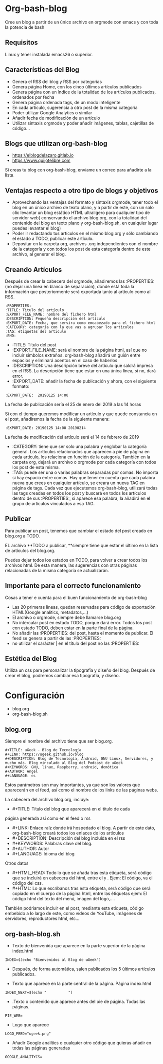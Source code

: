 # Org-bash-blog
Cree un blog a partir de un único archivo en orgmode con emacs y con toda la potencia de bash

## Requisitos 

Linux y tener instalada emacs26 o superior. 

## Características del Blog

- Genera el RSS del blog y RSS por categorías 
- Genera página Home, con los cinco últimos artículos publicados
- Genera página con un índice de la totalidad de los artículos publicados, ordenados por fecha
- Genera página ordenada tags, de un modo inteligente
- En cada artículo, sugerencia a otro post de la misma categoría 
- Poder utilizar Google Analytics o similar 
- Añadir fecha de modificación de un artículo 
- Utilizar sintaxis orgmode y poder añadir imágenes, tablas, cajetillas de código… 

## Blogs que utilizan org-bash-blog 

- <https://elblogdelazaro.gitlab.io>
- <https://www.quijotelibre.com>

Si creas tu blog con org-bash-blog, envíame un correo para añadirte a la lista. 

## Ventajas respecto a otro tipo de blogs y objetivos

- Aprovechando las ventajas del formato y sintaxis orgmode, tener todo el blog en un único archivo de texto plano, y a partir de este, con un solo clic levantar un blog estático HTML ultraligero para cualquier tipo de servidor web( conservando el archivo blog.org, con la totalidad del contenido del blog en texto plano y org-bash-blog.sh, en cualquier lugar puedes levantar el blog) 
- Poder ir redactando tus artículos en el mismo blog.org y sólo cambiando el estado a TODO, publicar este artículo. 
- Depositar en la carpeta org, archivos .org independientes con el nombre de la categoría y con todos los post de esta categoría dentro de este archivo, al generar el blog. 

## Creando Artículos 

Después de crear la cabecera del orgmode, añadiremos las  :PROPERTIES: (no dejar una línea en blanco de separación), dónde está toda la información que posteriormente será exportada tanto al artículo como al RSS. 
```
:PROPERTIES:
:TITLE: Titulo del artículo
:EXPORT_FILE_NAME: nombre del fichero html
:DESCRIPTION: Pequeña descripción del artículo
:EXPORT_DATE: Fecha, que servira como emcabezado para el fichero html
:CATEGORY: categoria con la que vas a agrupar los articulos
:TAG: etiquetas del articulo
:END:
```
- :TITLE: Título del post
- :EXPORT_FILE_NAME: será el nombre de la página html, así que no incluir símbolos  extraños. org-bash-blog añadirá un guión entre espacios y eliminará acentos en el caso de haberlos
- :DESCRIPTION: Una descripción breve del artículo que saldrá impresa en el RSS. La descripción tiene que estar en una única línea, si no, dará error. 
- :EXPORT_DATE: añadir la fecha de publicación y ahora, con el siguiente formato:

```:EXPORT_DATE:  20190125 14:00```

La fecha de publicación sería el 25 de enero del 2019 a las 14 horas

Si con el tiempo queremos modificar  un artículo y que quede constancia en el post, añadiremos la fecha de la siguiente manera:

```:EXPORT_DATE: 20190125 14:00 20190214```

La fecha de modificación del artículo será el 14 de febrero de 2019 

- :CATEGORY: tiene que ser solo una palabra y englobar la categoría general. Los artículos relacionados que aparecen a pie de página en cada artículo, los relaciona en función de la categoría. También en la carpeta org, dejará un archivo o orgmode por cada categoría con todos los post de esta misma. 
- :TAG: puede ser una o varias palabras separadas por comas. No importa si hay espacio entre comas. Hay que tener en cuenta que cada palabra nueva que crees en cualquier artículo, se creara un nueva TAG en página de tags. Cada vez que ejecutemos org-bash-blog, utilizará todas las tags creadas en todos los post y buscará en todos los artículos dentro de sus :PROPERTIES:, si aparece esa palabra, la añadirá en el grupo de artículos vinculados a esa TAG. 

## Publicar

Para publicar un post, tenemos que cambiar el estado del post creado en  blog.org a TODO. 

EL archivo **TODO a publicar,  **siempre tiene que estar el último en la lista de artículos del blog.org. 

Puedes dejar todos los estados en TODO, para volver a crear todos los archivos html.  De esta manera, las sugerencias con otras páginas relacionadas de la misma categoría se actualizarán. 

## Importante para el correcto funcionamiento

Cosas a tener e cuenta para el buen funcionamiento de org-bash-blog 

- Las 20 primeras líneas, quedan reservadas  para código de exportación HTML(Google analítics, metadatos,…) 
- El archivo o orgmode, siempre debe llamarse blog.org 
- No intercalar post en estado TODO, porque dará error. Todos los post con estado TODO, deben estar en la parte final de la página. 
- No añadir las :PROPERTIES: del post, hasta el momento de publicar. El feed se genera a partir de las :PROPERTIES:
- no utilizar el carácter | en el título del post no las :PROPERTIES:

## Estética del Blog 

Utiliza un css para personalizar la tipografía y diseño del blog. Después de crear el blog, podremos cambiar esa tipografía, y diseño. 

# Configuración 

- blog.org
- org-bash-blog.sh

## blog.org

Siempre el nombre del archivo tiene que ser blog.org.
```
#+TITLE: uGeek - Blog de Tecnología
#+LINK: https://ugeek.github.io/blog
#+DESCRIPTION: Blog de Tecnología, Android, GNU Linux, Servidores, y mucho más. Blog vinculado al Blog del Podcast de uGeek
#+KEYWORDS: GNU, linux, Raspberry, android, domótica
#+AUTHOR: Angel
#+LANGUAGE: es
```



Estos parámetros son muy importantes, ya que son los valores que aparecerán en el feed, así como el nombre de los links de las páginas webs. 

La cabecera del archivo blog.org, incluye:

- \#+TITLE: Título del blog que aparecerá en el título de cada

página generada así como en el feed o rss

- \#+LINK: Enlace raíz donde irá hospedado el blog. A partir de este dato, org-bash-blog creará todos los enlaces de los artículos
- \#+DESCRIPTION: Descripción del blog incluida en el rss
- \#+KEYWORDS: Palabras clave del blog. 
- \#+AUTHOR: Autor
- \#+LANGUAGE: Idioma del blog

Otros datos

- \#+HTML_HEAD: Todo lo que se añada tras esta etiqueta, será código que se incluirá en cabecera del html, entre el <head> y </head>.  Ejem: El código, va el código del css. 
- \#+HTML: Lo que escríbanos tras esta etiqueta, será código que será copiado en el cuerpo de la página html, entre las ètiquetas <body> </body> ejem: El código html del texto del menú, imagen del logo,…. 

También podríamos incluir en el post, mediante esta etiqueta, código embebido a lo largo de este, como vídeos de YouTube, imágenes de servidores, reproductores html, etc… 

## org-bash-blog.sh

- Texto de bienvenida que aparece en la parte superior de la página index.html

```
INDEX=$(echo "Bienvenidos al Blog de uGeek")
```

- Después, de forma automática, salen publicados los 5 últimos artículos publicados. 


- Texto que aparece en la parte central de la página. Página index.html

```
INDEX_NEXT=$(echo "          ")
```

-   .Texto o contenido que aparece antes del pie de página. Todas las páginas. 

```
PIE_WEB=
```

- Logo que aparece

```
LOGO_FEED="ugeek.png"
```

- Añadir Google analítics o cualquier otro código que quieras añadir en todas las páginas generadas

```
GOOGLE_ANALITYCS=
```





